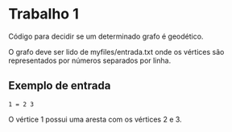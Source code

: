 # Trabalho 1
Código para decidir se um determinado grafo é geodético.

O grafo deve ser lido de myfiles/entrada.txt onde os vértices são representados por números separados por linha.

## Exemplo de entrada 

```
1 = 2 3
```

O vértice 1 possui uma aresta com os vértices 2 e 3.
